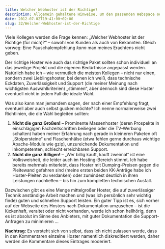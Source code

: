 ```yaml
---
title: Welcher Webhoster ist der Richtige?
description: Allgemein gehaltene Hinweise, um den passenden Webspace oder Hoster zu finden
date: 2012-07-02T19:41:00+02:00
slug: 32/Welcher-Webhoster-ist-der-Richtige
---
```


Viele Kollegen werden die Frage kennen: „Welcher Webhoster ist der Richtige (für mich)?“ – sowohl von Kunden als auch von Bekannten. Gleich vorweg: Eine Pauschalempfehlung _kann_ man meines Erachtens nicht geben.

Der richtige Hoster wie auch das richtige Paket sollten schon individuell an das jeweilige Projekt und die eigenen Bedürfnisse angepasst werden. Natürlich habe ich – wie vermutlich die meisten Kollegen – nicht nur einen, sondern zwei Lieblingshoster, bei denen ich weiß, dass technische Eckdaten, Zuverlässigkeit und Support (die meiner Meinung nach wichtigsten Auswahlkriterien) „stimmen“, aber dennoch sind diese Hoster eventuell nicht in jedem Fall die ideale Wahl.

Was also kann man jemandem sagen, der nach einer Empfehlung fragt, eventuell aber auch selbst gucken möchte? Ich nenne normalerweise zwei Richtlinien, die die Wahl begleiten sollten:

1.  **Nicht die ganz Großen!** – Prominente Massenhoster (deren Prospekte in einschlägigen Fachzeitschriften beiliegen oder die TV-Werbung schalten) haben meiner Erfahrung nach gerade in kleineren Paketen oft „Stolpersteine“ und Flaschenhälse (etwa fehlen gerne durchaus wichtige Apache\-Module wie gzip), unzureichende Dokumentation und inkompetenten, schlecht erreichbaren Support.
2.  **Nicht die ganz Billigen!** – „Wer billig kauft, kauft zweimal“ ist eine Volksweisheit, die leider auch im Hosting\-Bereich stimmt. Ich habe bereits mehrmals miterlebt, dass Hoster mit Dumping\-Preisen gegen die Pleitewand gefahren sind (meine ersten beiden KK-Anträge habe ich Hoster\-Pleiten zu verdanken) oder zumindest deutlich in ihren Leistungen nachließen – bis hin zum kompletten technischen Ausfall.

Dazwischen gibt es eine Menge mittelgroßer Hoster, die auf zuverlässiger Technik anständige Arbeit machen und (was ich persönlich sehr wichtig finde) guten und schnellen Support leisten. Ein guter Tipp ist es, sich vorher auf der Webseite des Hosters nach Dokumentation umzusehen – ist die lückenhaft, veraltet oder nicht vorhanden, werde ich schon hellhörig, denn es ist absolut im Sinne des Anbieters, mit guter Dokumentation die Support\-Anfragen zu minimieren …

**Nachtrag:** Es versteht sich von selbst, dass ich nicht zulassen werde, dass in den Kommentaren einzelne Hoster namentlich diskreditiert werden, daher werden die Kommentare dieses Eintrages moderiert.
